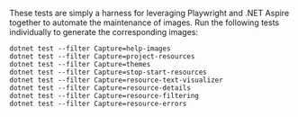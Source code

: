 These tests are simply a harness for leveraging
 Playwright and .NET Aspire together to automate the maintenance of images. Run the following tests individually to generate the corresponding images:

```
dotnet test --filter Capture=help-images
dotnet test --filter Capture=project-resources
dotnet test --filter Capture=themes
dotnet test --filter Capture=stop-start-resources
dotnet test --filter Capture=resource-text-visualizer
dotnet test --filter Capture=resource-details
dotnet test --filter Capture=resource-filtering
dotnet test --filter Capture=resource-errors
```
